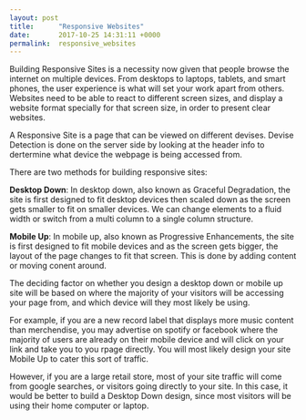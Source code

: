 ```yaml
---
layout: post
title:      "Responsive Websites"
date:       2017-10-25 14:31:11 +0000
permalink:  responsive_websites
---
```



Building Responsive Sites is a necessity now given that people browse the internet on multiple devices. From desktops to laptops, tablets, and smart phones, the user experience is what will set your work apart from others. Websites need to be able to react to different screen sizes, and display a website format specially for that screen size, in order to present clear websites.

A Responsive Site is a page that can be viewed on different devises. Devise Detection is done on the server side by looking at the header info to dertermine what device the webpage is being accessed from. 

There are two methods for building responsive sites:

**Desktop Down**: In desktop down, also known as Graceful Degradation, the site is first designed to fit desktop devices then scaled down as the screen gets smaller to fit on smaller devices. We can change elements to a fluid width or switch from a multi column to a single column structure. 

**Mobile Up**: In mobile up, also known as Progressive Enhancements, the site is first designed to fit mobile devices and as the screen gets bigger, the layout of the page changes to fit that screen. This is done by adding content or moving conent around. 

The deciding factor on whether you design a desktop down or mobile up site will be based on where the majority of your visitors will be accessing your page from, and which device will they most likely be using.

For example, if you are a new record label that displays more music content than merchendise, you may advertise on spotify or facebook where the majority of users are already on their mobile device and will click on your link and take you to you rpage directly. You will most likely design your site Mobile Up to cater this sort of traffic. 

However, if you are a large retail store, most of your site traffic will come from google searches, or visitors going directly to your site. In this case, it would be better to build a Desktop Down design, since most visitors will be using their home computer or laptop.


